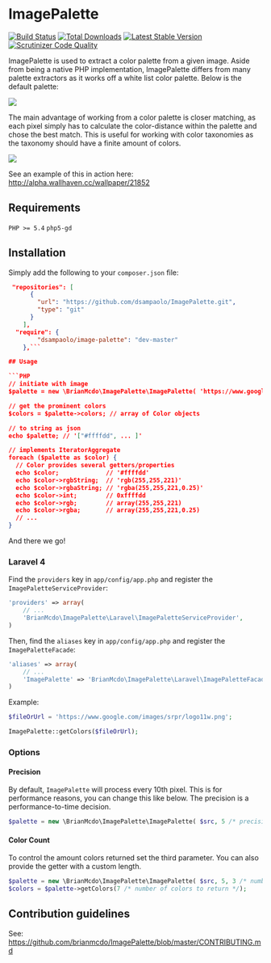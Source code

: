 # ImagePalette
[![Build Status](https://travis-ci.org/brianmcdo/ImagePalette.png)](https://travis-ci.org/brianmcdo/ImagePalette)
[![Total Downloads](https://poser.pugx.org/brianmcdo/image-palette/downloads.png)](https://packagist.org/packages/brianmcdo/image-palette)
[![Latest Stable Version](https://poser.pugx.org/brianmcdo/image-palette/v/stable.png)](https://packagist.org/packages/brianmcdo/image-palette)
[![Scrutinizer Code Quality](https://scrutinizer-ci.com/g/brianmcdo/ImagePalette/badges/quality-score.png?b=master)](https://scrutinizer-ci.com/g/brianmcdo/ImagePalette/?branch=master)

ImagePalette is used to extract a color palette from a given image. Aside from being a native PHP implementation, ImagePalette differs from many palette extractors as it works off a white list color palette. Below is the default palette:

![](http://i.imgur.com/Rabqkqq.png)

The main advantage of working from a color palette is closer matching, as each pixel simply has to calculate the color-distance within the palette and chose the best match. This is useful for working with color taxonomies as the taxonomy should have a finite amount of colors.

![](http://i.imgur.com/O8fsFWz.png)

See an example of this in action here: http://alpha.wallhaven.cc/wallpaper/21852

## Requirements
```PHP >= 5.4``` ```php5-gd```

## Installation

Simply add the following to your ```composer.json``` file:

```JSON
 "repositories": [
      {
        "url": "https://github.com/dsampaolo/ImagePalette.git",
        "type": "git"
      }
    ],
  "require": {
        "dsampaolo/image-palette": "dev-master"
	},```

## Usage

```PHP
// initiate with image
$palette = new \BrianMcdo\ImagePalette\ImagePalette( 'https://www.google.co.uk/images/srpr/logo3w.png' );

// get the prominent colors
$colors = $palette->colors; // array of Color objects

// to string as json
echo $palette; // '["#ffffdd", ... ]'

// implements IteratorAggregate
foreach ($palette as $color) {
  // Color provides several getters/properties
  echo $color;             // '#ffffdd'
  echo $color->rgbString;  // 'rgb(255,255,221)'
  echo $color->rgbaString; // 'rgba(255,255,221,0.25)'
  echo $color->int;        // 0xffffdd
  echo $color->rgb;        // array(255,255,221)
  echo $color->rgba;       // array(255,255,221,0.25)
  // ...
}
```

And there we go!

### Laravel 4

Find the `providers` key in `app/config/app.php` and register the `ImagePaletteServiceProvider`:

```php
'providers' => array(
    // ...
    'BrianMcdo\ImagePalette\Laravel\ImagePaletteServiceProvider',
)
```

Then, find the `aliases` key in `app/config/app.php` and register the `ImagePaletteFacade`:

```php
'aliases' => array(
    // ...
    'ImagePalette' => 'BrianMcdo\ImagePalette\Laravel\ImagePaletteFacade',
)
```

Example:

```php
$fileOrUrl = 'https://www.google.com/images/srpr/logo11w.png';

ImagePalette::getColors($fileOrUrl);
```

### Options

#### Precision

By default, `ImagePalette` will process every 10th pixel. This is for performance reasons, you can change this like below. The precision is a performance-to-time decision.

```PHP
$palette = new \BrianMcdo\ImagePalette\ImagePalette( $src, 5 /* precision */ );
```

#### Color Count

To control the amount colors returned set the third parameter.
You can also provide the getter with a custom length.

```PHP
$palette = new \BrianMcdo\ImagePalette\ImagePalette( $src, 5, 3 /* number of colors to return */ );
$colors = $palette->getColors(7 /* number of colors to return */);
```

## Contribution guidelines ##

See: https://github.com/brianmcdo/ImagePalette/blob/master/CONTRIBUTING.md

